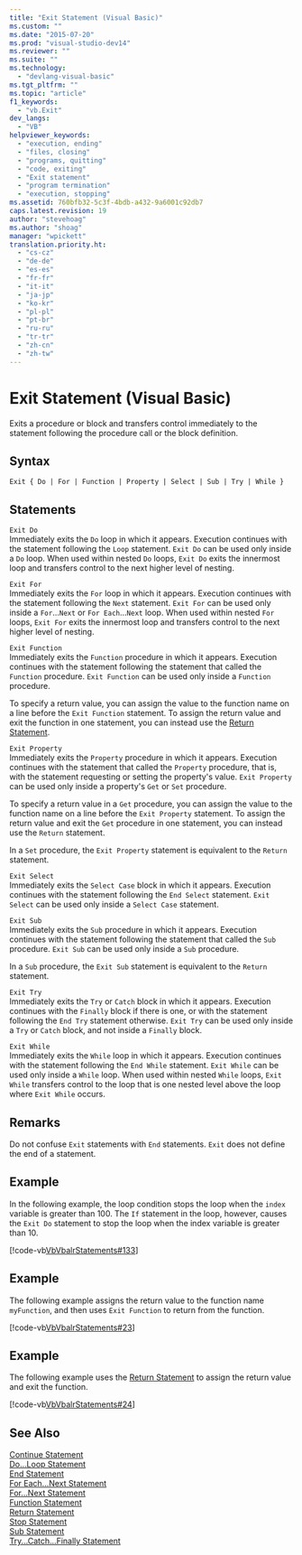 ```yaml
---
title: "Exit Statement (Visual Basic)"
ms.custom: ""
ms.date: "2015-07-20"
ms.prod: "visual-studio-dev14"
ms.reviewer: ""
ms.suite: ""
ms.technology: 
  - "devlang-visual-basic"
ms.tgt_pltfrm: ""
ms.topic: "article"
f1_keywords: 
  - "vb.Exit"
dev_langs: 
  - "VB"
helpviewer_keywords: 
  - "execution, ending"
  - "files, closing"
  - "programs, quitting"
  - "code, exiting"
  - "Exit statement"
  - "program termination"
  - "execution, stopping"
ms.assetid: 760bfb32-5c3f-4bdb-a432-9a6001c92db7
caps.latest.revision: 19
author: "stevehoag"
ms.author: "shoag"
manager: "wpickett"
translation.priority.ht: 
  - "cs-cz"
  - "de-de"
  - "es-es"
  - "fr-fr"
  - "it-it"
  - "ja-jp"
  - "ko-kr"
  - "pl-pl"
  - "pt-br"
  - "ru-ru"
  - "tr-tr"
  - "zh-cn"
  - "zh-tw"
---
```

# Exit Statement (Visual Basic)
Exits a procedure or block and transfers control immediately to the statement following the procedure call or the block definition.  
  
## Syntax  
  
```  
Exit { Do | For | Function | Property | Select | Sub | Try | While }  
```  
  
## Statements  
 `Exit Do`  
 Immediately exits the `Do` loop in which it appears. Execution continues with the statement following the `Loop` statement. `Exit Do` can be used only inside a `Do` loop. When used within nested `Do` loops, `Exit Do` exits the innermost loop and transfers control to the next higher level of nesting.  
  
 `Exit For`  
 Immediately exits the `For` loop in which it appears. Execution continues with the statement following the `Next` statement. `Exit For` can be used only inside a `For`...`Next` or `For Each`...`Next` loop. When used within nested `For` loops, `Exit For` exits the innermost loop and transfers control to the next higher level of nesting.  
  
 `Exit Function`  
 Immediately exits the `Function` procedure in which it appears. Execution continues with the statement following the statement that called the `Function` procedure. `Exit Function` can be used only inside a `Function` procedure.  
  
 To specify a return value, you can assign the value to the function name on a line before the `Exit Function` statement. To assign the return value and exit the function in one statement, you can instead use the [Return Statement](../../../visual-basic\language-reference\statements/return-statement.md).  
  
 `Exit Property`  
 Immediately exits the `Property` procedure in which it appears. Execution continues with the statement that called the `Property` procedure, that is, with the statement requesting or setting the property's value. `Exit Property` can be used only inside a property's `Get` or `Set` procedure.  
  
 To specify a return value in a `Get` procedure, you can assign the value to the function name on a line before the `Exit Property` statement. To assign the return value and exit the `Get` procedure in one statement, you can instead use the `Return` statement.  
  
 In a `Set` procedure, the `Exit Property` statement is equivalent to the `Return` statement.  
  
 `Exit Select`  
 Immediately exits the `Select Case` block in which it appears. Execution continues with the statement following the `End Select` statement. `Exit Select` can be used only inside a `Select Case` statement.  
  
 `Exit Sub`  
 Immediately exits the `Sub` procedure in which it appears. Execution continues with the statement following the statement that called the `Sub` procedure. `Exit Sub` can be used only inside a `Sub` procedure.  
  
 In a `Sub` procedure, the `Exit Sub` statement is equivalent to the `Return` statement.  
  
 `Exit Try`  
 Immediately exits the `Try` or `Catch` block in which it appears. Execution continues with the `Finally` block if there is one, or with the statement following the `End Try` statement otherwise. `Exit Try` can be used only inside a `Try` or `Catch` block, and not inside a `Finally` block.  
  
 `Exit While`  
 Immediately exits the `While` loop in which it appears. Execution continues with the statement following the `End While` statement. `Exit While` can be used only inside a `While` loop. When used within nested `While` loops, `Exit While` transfers control to the loop that is one nested level above the loop where `Exit While` occurs.  
  
## Remarks  
 Do not confuse `Exit` statements with `End` statements. `Exit` does not define the end of a statement.  
  
## Example  
 In the following example, the loop condition stops the loop when the `index` variable is greater than 100. The `If` statement in the loop, however, causes the `Exit Do` statement to stop the loop when the index variable is greater than 10.  
  
 [!code-vb[VbVbalrStatements#133](../../../visual-basic\language-reference\error-messages/codesnippet/VisualBasic/exit-statement_1.vb)]  
  
## Example  
 The following example assigns the return value to the function name `myFunction`, and then uses `Exit Function` to return from the function.  
  
 [!code-vb[VbVbalrStatements#23](../../../visual-basic\language-reference\error-messages/codesnippet/VisualBasic/exit-statement_2.vb)]  
  
## Example  
 The following example uses the [Return Statement](../../../visual-basic\language-reference\statements/return-statement.md) to assign the return value and exit the function.  
  
 [!code-vb[VbVbalrStatements#24](../../../visual-basic\language-reference\error-messages/codesnippet/VisualBasic/exit-statement_3.vb)]  
  
## See Also  
 [Continue Statement](../../../visual-basic\language-reference\statements/continue-statement.md)   
 [Do...Loop Statement](../../../visual-basic\language-reference\statements/do-loop-statement.md)   
 [End Statement](../../../visual-basic\language-reference\statements/end-statement.md)   
 [For Each...Next Statement](../../../visual-basic\language-reference\statements/for-each-next-statement.md)   
 [For...Next Statement](../../../visual-basic\language-reference\statements/for-next-statement.md)   
 [Function Statement](../../../visual-basic\language-reference\statements/function-statement.md)   
 [Return Statement](../../../visual-basic\language-reference\statements/return-statement.md)   
 [Stop Statement](../../../visual-basic\language-reference\statements/stop-statement.md)   
 [Sub Statement](../../../visual-basic\language-reference\statements/sub-statement.md)   
 [Try...Catch...Finally Statement](../../../visual-basic\language-reference\statements/try-catch-finally-statement.md)